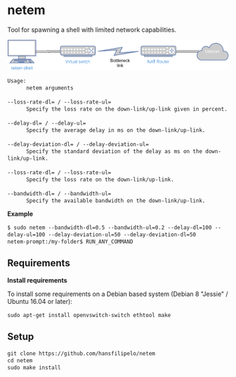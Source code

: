# netem
Tool for spawning a shell with limited network capabilities.

![Netem setup](doc/setup.png?raw=true)


```
Usage:
      netem arguments

--loss-rate-dl= / --loss-rate-ul=
      Specify the loss rate on the down-link/up-link given in percent.

--delay-dl= / --delay-ul=
      Specify the average delay in ms on the down-link/up-link.

--delay-deviation-dl= / --delay-deviation-ul=
      Specify the standard deviation of the delay as ms on the down-link/up-link.

--loss-rate-dl= / --loss-rate-ul=
      Specify the loss rate on the down-link/up-link.

--bandwidth-dl= / --bandwidth-ul=
      Specify the available bandwidth on the down-link/up-link.
```

**Example**

```
$ sudo netem --bandwidth-dl=0.5 --bandwidth-ul=0.2 --delay-dl=100 --delay-ul=100 --delay-deviation-ul=50 --delay-deviation-dl=50
netem-prompt:/my-folder$ RUN_ANY_COMMAND
```

## Requirements

**Install requirements**

To install some requirements on a Debian based system (Debian 8 "Jessie" / Ubuntu 16.04 or later):

```
sudo apt-get install openvswitch-switch ethtool make
```

## Setup

```
git clone https://github.com/hansfilipelo/netem
cd netem
sudo make install
```


